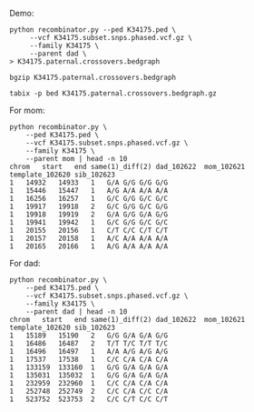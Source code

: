 Demo:

    python recombinator.py --ped K34175.ped \
         --vcf K34175.subset.snps.phased.vcf.gz \
         --family K34175 \
         --parent dad \
    > K34175.paternal.crossovers.bedgraph

    bgzip K34175.paternal.crossovers.bedgraph

    tabix -p bed K34175.paternal.crossovers.bedgraph.gz


For mom:

    python recombinator.py \
        --ped K34175.ped \
        --vcf K34175.subset.snps.phased.vcf.gz \
        --family K34175 \
        --parent mom | head -n 10
    chrom	start	end	same(1)_diff(2)	dad_102622	mom_102621	template_102620	sib_102623
    1	14932	14933	1	G/A	G/G	G/G	G/G
    1	15446	15447	1	A/G	A/A	A/A	A/A
    1	16256	16257	1	G/C	G/G	G/C	G/C
    1	19917	19918	2	G/C	G/G	G/C	G/G
    1	19918	19919	2	G/A	G/G	G/A	G/G
    1	19941	19942	1	G/C	G/G	G/C	G/C
    1	20155	20156	1	C/T	C/C	C/T	C/T
    1	20157	20158	1	A/C	A/A	A/A	A/A
    1	20165	20166	1	A/G	A/A	A/A	A/A

For dad:

    python recombinator.py \
        --ped K34175.ped \
        --vcf K34175.subset.snps.phased.vcf.gz \
        --family K34175 \
        --parent dad | head -n 10
    chrom	start	end	same(1)_diff(2)	dad_102622	mom_102621	template_102620	sib_102623
	1	15189	15190	2	G/G	G/A	G/A	G/G
	1	16486	16487	2	T/T	T/C	T/T	T/C
	1	16496	16497	1	A/A	A/G	A/G	A/G
	1	17537	17538	1	C/C	C/A	C/A	C/A
	1	133159	133160	1	G/G	G/A	G/A	G/A
	1	135031	135032	1	G/G	G/A	G/A	G/A
	1	232959	232960	1	C/C	C/A	C/A	C/A
	1	252748	252749	2	C/C	C/A	C/C	C/A
	1	523752	523753	2	C/C	C/T	C/C	C/T